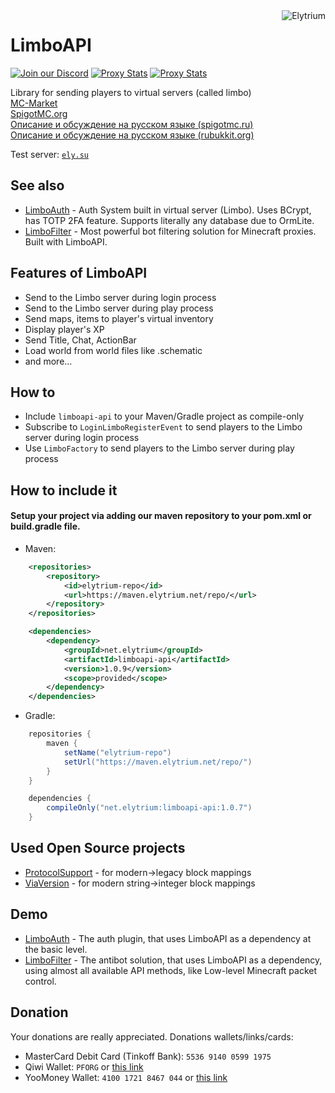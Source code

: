 <img src="https://elytrium.net/src/img/elytrium.webp" alt="Elytrium" align="right">

# LimboAPI

[![Join our Discord](https://img.shields.io/discord/775778822334709780.svg?logo=discord&label=Discord)](https://ely.su/discord)
[![Proxy Stats](https://img.shields.io/bstats/servers/12530?logo=minecraft&label=Servers)](https://bstats.org/plugin/velocity/LimboAPI/12530)
[![Proxy Stats](https://img.shields.io/bstats/players/12530?logo=minecraft&label=Players)](https://bstats.org/plugin/velocity/LimboAPI/12530)

Library for sending players to virtual servers (called limbo) \
[MC-Market](https://www.mc-market.org/resources/21097/) \
[SpigotMC.org](https://www.spigotmc.org/resources/limboapi-limboauth-limbofilter.95748/) \
[Описание и обсуждение на русском языке (spigotmc.ru)](https://spigotmc.ru/resources/limboapi-limboauth-limbofilter-virtualnye-servera-dlja-velocity.715/) \
[Описание и обсуждение на русском языке (rubukkit.org)](http://rubukkit.org/threads/limboapi-limboauth-limbofilter-virtualnye-servera-dlja-velocity.177904/)

Test server: [``ely.su``](https://hotmc.ru/minecraft-server-203216)

## See also

- [LimboAuth](https://github.com/Elytrium/LimboAuth) - Auth System built in virtual server (Limbo). Uses BCrypt, has TOTP 2FA feature. Supports literally any database due to OrmLite.
- [LimboFilter](https://github.com/Elytrium/LimboFilter) - Most powerful bot filtering solution for Minecraft proxies. Built with LimboAPI.

## Features of LimboAPI

- Send to the Limbo server during login process
- Send to the Limbo server during play process
- Send maps, items to player's virtual inventory
- Display player's XP
- Send Title, Chat, ActionBar
- Load world from world files like .schematic
- and more...

## How to

- Include ``limboapi-api`` to your Maven/Gradle project as compile-only
- Subscribe to ``LoginLimboRegisterEvent`` to send players to the Limbo server during login process
- Use ``LimboFactory`` to send players to the Limbo server during play process

## How to include it

#### Setup your project via adding our maven repository to your pom.xml or build.gradle file.

- Maven:

```xml
    <repositories>
        <repository>
            <id>elytrium-repo</id>
            <url>https://maven.elytrium.net/repo/</url>
        </repository>
    </repositories>

    <dependencies>
        <dependency>
            <groupId>net.elytrium</groupId>
            <artifactId>limboapi-api</artifactId>
            <version>1.0.9</version>
            <scope>provided</scope>
        </dependency>
    </dependencies>
```

- Gradle:

```groovy
    repositories {
        maven {
            setName("elytrium-repo")
            setUrl("https://maven.elytrium.net/repo/")
        }
    }

    dependencies {
        compileOnly("net.elytrium:limboapi-api:1.0.7")
    }
```

## Used Open Source projects

- [ProtocolSupport](https://github.com/ProtocolSupport/ProtocolSupport) - for modern->legacy block mappings
- [ViaVersion](https://github.com/ViaVersion/ViaVersion) - for modern string->integer block mappings

## Demo

- [LimboAuth](https://github.com/Elytrium/LimboAuth) - The auth plugin, that uses LimboAPI as a dependency at the basic level.
- [LimboFilter](https://github.com/Elytrium/LimboFilter) - The antibot solution, that uses LimboAPI as a dependency, using almost all available API methods, like Low-level Minecraft packet control.

## Donation

Your donations are really appreciated. Donations wallets/links/cards:

- MasterCard Debit Card (Tinkoff Bank): ``5536 9140 0599 1975``
- Qiwi Wallet: ``PFORG`` or [this link](https://my.qiwi.com/form/Petr-YSpyiLt9c6)
- YooMoney Wallet: ``4100 1721 8467 044`` or [this link](https://yoomoney.ru/quickpay/shop-widget?writer=seller&targets=Donation&targets-hint=&default-sum=&button-text=11&payment-type-choice=on&mobile-payment-type-choice=on&hint=&successURL=&quickpay=shop&account=410017218467044)
